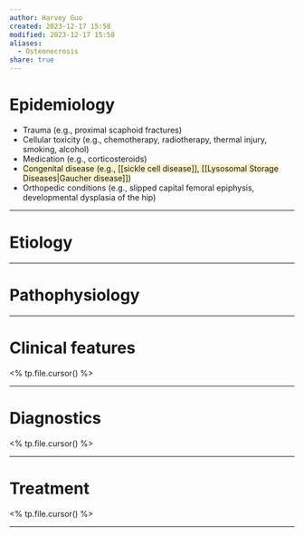 ```yaml
---
author: Harvey Guo
created: 2023-12-17 15:58
modified: 2023-12-17 15:58
aliases:
  - Osteonecrosis
share: true
---
```

# Epidemiology
- Trauma (e.g., proximal scaphoid fractures)
- Cellular toxicity (e.g., chemotherapy, radiotherapy, thermal injury, smoking, alcohol)
- Medication (e.g., corticosteroids)
- <span style="background:rgba(240, 200, 0, 0.2)">Congenital disease (e.g., [[sickle cell disease]], [[Lysosomal Storage Diseases|Gaucher disease]])</span>
- Orthopedic conditions (e.g., slipped capital femoral epiphysis, developmental dysplasia of the hip)

---
# Etiology


---
# Pathophysiology


---
# Clinical features
<% tp.file.cursor() %>

---
# Diagnostics
<% tp.file.cursor() %>

---
# Treatment
<% tp.file.cursor() %>

---
